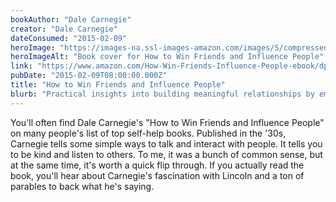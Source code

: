 ```yaml
---
bookAuthor: "Dale Carnegie"
creator: "Dale Carnegie"
dateConsumed: "2015-02-09"
heroImage: "https://images-na.ssl-images-amazon.com/images/S/compressed.photo.goodreads.com/books/1442726934i/4865.jpg"
heroImageAlt: "Book cover for How to Win Friends and Influence People"
link: "https://www.amazon.com/How-Win-Friends-Influence-People-ebook/dp/B003WEAI4E/"
pubDate: "2015-02-09T08:00:00.000Z"
title: "How to Win Friends and Influence People"
blurb: "Practical insights into building meaningful relationships by emphasizing the importance of understanding others' perspectives and expressing genuine interest in their concerns. It provides timeless principles for effective communication and interpersonal skills, encouraging readers to enhance their social interactions and influence positively."
---
```


You'll often find Dale Carnegie's "How to Win Friends and Influence People" on many people's list of top self-help books. Published in the '30s, Carnegie tells some simple ways to talk and interact with people. It tells you to be kind and listen to others. To me, it was a bunch of common sense, but at the same time, it's worth a quick flip through. If you actually read the book, you'll hear about Carnegie's fascination with Lincoln and a ton of parables to back what he's saying.
